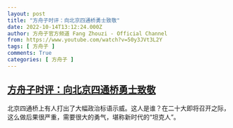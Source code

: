 ```yaml
---
layout: post
title: "方舟子时评：向北京四通桥勇士致敬"
date: 2022-10-14T13:12:24.000Z
author: 方舟子官方频道 Fang Zhouzi - Official Channel
from: https://www.youtube.com/watch?v=50y3JVt3L2Y
tags: [ 方舟子 ]
comments: True
categories: [ 方舟子 ]
---
```

<!--1665753144000-->
[方舟子时评：向北京四通桥勇士致敬](https://www.youtube.com/watch?v=50y3JVt3L2Y)
------

<div>
北京四通桥上有人打出了大幅政治标语示威。这人是谁？在二十大即将召开之际，这么做后果很严重，需要很大的勇气，堪称新时代的“坦克人”。
</div>
